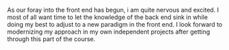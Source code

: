 As our foray into the front end has begun, i am quite nervous and excited. I most of all want time to let the knowledge of the back end sink in while doing my best to adjust to a new paradigm in the front end. I look forward to modernizing my approach in my own independent projects after getting through this part of the course.
